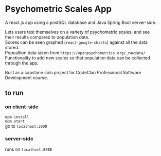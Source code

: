 # Psychometric Scales App

A react.js app using a postSQL database and Java Spring Boot server-side. <br>



Lets users test themselves on a variety of psychometric scales, and see their results compared to population data. <br>
Scores can be seen graphed (`react-google-charts`) against all the data stored.<br>
Popualtion data taken from `https://openpsychometrics.org/_rawdata/` <br>
Functionality to add new scales so that population data can be collected through the app. <br>

Built as a capstone solo project for CodeClan Professional Software Development course.  

## to run
### on client-side
`npm install` <br>
`npm start` <br>
go to `localhost:3000`

### server-side
runs on `localhost:8080`





